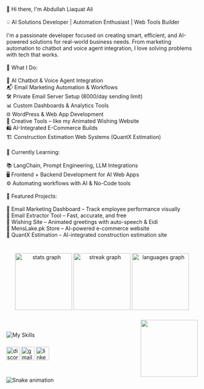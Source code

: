 <br clear="both">

<p align="left">👋 Hi there, I'm Abdullah Liaquat Ali<br><br>💡 AI Solutions Developer | Automation Enthusiast | Web Tools Builder<br><br>I'm a passionate developer focused on creating smart, efficient, and AI-powered solutions for real-world business needs. From marketing automation to chatbot and voice agent integration, I love solving problems with tech that works.<br><br>🔧 What I Do:<br><br>🤖 AI Chatbot & Voice Agent Integration<br>📬 Email Marketing Automation & Workflows<br>🛠️ Private Email Server Setup (8000/day sending limit)<br>📊 Custom Dashboards & Analytics Tools<br>🌐 WordPress & Web App Development<br>🎉 Creative Tools – like my Animated Wishing Website<br>🛍️ AI-Integrated E-Commerce Builds<br>🏗️ Construction Estimation Web Systems (QuantX Estimation)<br><br>🧠 Currently Learning:<br><br>📚 LangChain, Prompt Engineering, LLM Integrations<br>🖥️ Frontend + Backend Development for AI Web Apps<br>⚙️ Automating workflows with AI & No-Code tools<br><br>📁 Featured Projects:<br><br>🔹 Email Marketing Dashboard – Track employee performance visually<br>🔹 Email Extractor Tool – Fast, accurate, and free<br>🔹 Wishing Site – Animated greetings with auto-speech & Eidi<br>🔹 MensLake.pk Store – AI-powered e-commerce website<br>🔹 QuantX Estimation – AI-integrated construction estimation site</p>

###

<br clear="both">

<div align="center">
  <img src="https://github-readme-stats.vercel.app/api?username=abdullahliaqatali31&hide_title=false&hide_rank=false&show_icons=true&include_all_commits=true&count_private=true&disable_animations=false&theme=dracula&locale=en&hide_border=false" height="150" alt="stats graph"  />
  <img src="https://streak-stats.demolab.com?user=abdullahliaqatali31&locale=en&mode=daily&theme=dracula&hide_border=false&border_radius=5" height="150" alt="streak graph"  />
  <img src="https://github-readme-stats.vercel.app/api/top-langs?username=abdullahliaqatali31&locale=en&hide_title=false&layout=compact&card_width=320&langs_count=5&theme=dracula&hide_border=false" height="150" alt="languages graph"  />
</div>

###

<img align="right" height="150" src="https://raw.githubusercontent.com/hasibul-hasan-shuvo/hasibul-hasan-shuvo/main/images/coding-boy.gif"  />

###

<br/>

![My Skills](https://skillicons.dev/icons?i=replit,firebase,vercel,supabase,tensorflow,tailwind,docker,postgres,ai,git,github,githubactions,py,pytorch,flask,ts,php,wordpress,gcp,cloudflare,figma)

###

<div align="left">
  <img src="https://img.shields.io/static/v1?message=Discord&logo=discord&label=&color=7289DA&logoColor=white&labelColor=&style=for-the-badge" height="35" alt="discord logo"  />
  <img src="https://img.shields.io/static/v1?message=Gmail&logo=gmail&label=&color=D14836&logoColor=white&labelColor=&style=for-the-badge" height="35" alt="gmail logo"  />
  <img src="https://img.shields.io/static/v1?message=LinkedIn&logo=linkedin&label=&color=0077B5&logoColor=white&labelColor=&style=for-the-badge" height="35" alt="linkedin logo"  />
</div>

###

<br clear="both">

<img src="https://raw.githubusercontent.com/abdullahliaqatali31/abdullahliaqatali31/output/snake.svg" alt="Snake animation" />

###
